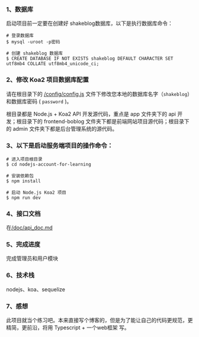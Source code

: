 
### 1、数据库
启动项目前一定要在创建好 shakeblog数据库，以下是执行数据库命令：
```
# 登录数据库
$ mysql -uroot -p密码

# 创建 shakeblog 数据库
$ CREATE DATABASE IF NOT EXISTS shakeblog DEFAULT CHARACTER SET utf8mb4 COLLATE utf8mb4_unicode_ci;
```

### 2、修改 Koa2 项目数据库配置
请在根目录下的 [/config/config.js](https://github.com/shakexu1/nodejs-account-for-learning/blob/master/config/config.js) 文件下修改您本地的数据库名字（`shakeblog`）和数据库密码 ( `password` )。

根目录都是 Node.js + Koa2 API 开发源代码，重点是 app 文件夹下的 api 开发；根目录下的 frontend-boblog 文件夹下都是前端网站项目源代码；根目录下的 admin 文件夹下都是后台管理系统的源代码。

### 3、以下是启动服务端项目的操作命令：
```
# 进入项目根目录
$ cd nodejs-account-for-learning

# 安装依赖包
$ npm install

# 启动 Node.js Koa2 项目
$ npm run dev
```

### 4、接口文档

 在[/doc/api_doc.md](https://github.com/shakexu1/nodejs-account-for-learning/blob/master/doc/api_doc.md) 

### 5、完成进度

完成管理员和用户模块

### 6、技术栈

nodejs、koa、sequelize

### 7、感想

此项目就当个练习吧。本来直接写个博客的，但是为了能让自己的代码更规范，更精简，更前沿，将用 Typescript + 一个web框架 写。
